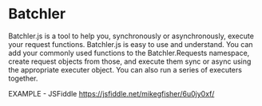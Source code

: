 # Batchler
Batchler.js is a tool to help you, synchronously or asynchronously, execute your request functions. Batchler.js is easy to use and understand. You can add your commonly used functions to the Batchler.Requests namespace, create request objects from those, and execute them sync or async using the appropriate executer object. You can also run a series of executers together. 

EXAMPLE - JSFiddle
https://jsfiddle.net/mikegfisher/6u0jy0xf/
